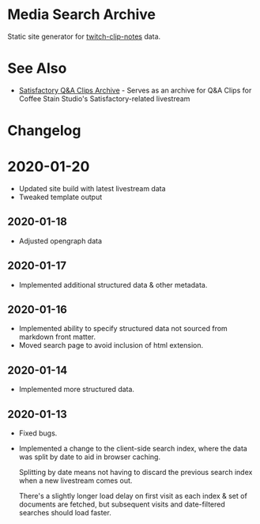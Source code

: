 # Media Search Archive

Static site generator for
	[twitch-clip-notes](https://github.com/SignpostMarv/twitch-clip-notes)
	data.

# See Also

* [Satisfactory Q&A Clips Archive](https://clips.satisfactory.signpostmarv.name/) - Serves as an archive for Q&A Clips for Coffee Stain Studio's Satisfactory-related livestream

# Changelog

# 2020-01-20
* Updated site build with latest livestream data
* Tweaked template output

## 2020-01-18
* Adjusted opengraph data

## 2020-01-17
* Implemented additional structured data & other metadata.

## 2020-01-16
* Implemented ability to specify structured data not sourced from markdown front matter.
* Moved search page to avoid inclusion of html extension.

## 2020-01-14
* Implemented more structured data.

## 2020-01-13
* Fixed bugs.

* Implemented a change to the client-side search index,
	where the data was split by date to aid in browser caching.

	Splitting by date means not having to discard the previous search index when a new livestream comes out.

	There's a slightly longer load delay on first visit as each index & set of documents are fetched, but subsequent visits and date-filtered searches should load faster.
